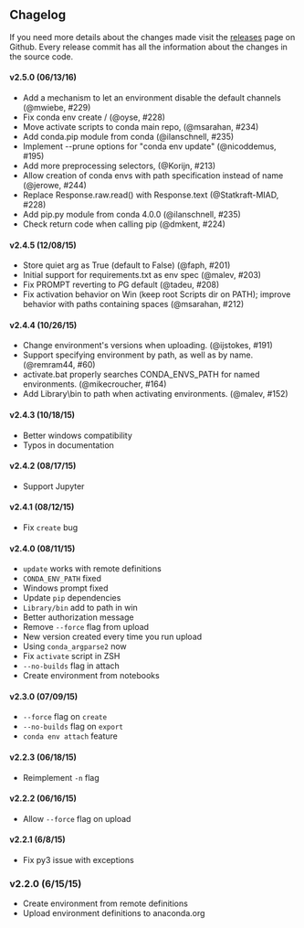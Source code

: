 ## Chagelog

If you need more details about the changes made visit the
[releases](https://github.com/conda/conda-env/releases) page
on Github. Every release commit has all the information about
the changes in the source code.

#### v2.5.0 (06/13/16)

- Add a mechanism to let an environment disable the default channels (@mwiebe, #229)
- Fix conda env create <username>/<env name> (@oyse, #228)
- Move activate scripts to conda main repo, (@msarahan, #234)
- Add conda.pip module from conda (@ilanschnell, #235)
- Implement --prune options for "conda env update" (@nicoddemus, #195)
- Add more preprocessing selectors, (@Korijn, #213)
- Allow creation of conda envs with path specification instead of name (@jerowe, #244)
- Replace Response.raw.read() with Response.text (@Statkraft-MIAD, #228)
- Add pip.py module from conda 4.0.0 (@ilanschnell, #235)
- Check return code when calling pip (@dmkent, #224)

#### v2.4.5 (12/08/15)

- Store quiet arg as True (default to False) (@faph, #201)
- Initial support for requirements.txt as env spec (@malev, #203)
- Fix PROMPT reverting to $P$G default (@tadeu, #208)
- Fix activation behavior on Win (keep root Scripts dir on PATH); improve behavior with paths containing spaces (@msarahan, #212)

#### v2.4.4 (10/26/15)

- Change environment's versions when uploading. (@ijstokes, #191)
- Support specifying environment by path, as well as by name. (@remram44, #60)
- activate.bat properly searches CONDA_ENVS_PATH for named environments. (@mikecroucher, #164)
- Add Library\\bin to path when activating environments. (@malev, #152)

#### v2.4.3 (10/18/15)

- Better windows compatibility
- Typos in documentation

#### v2.4.2 (08/17/15)

- Support Jupyter

#### v2.4.1 (08/12/15)

- Fix `create` bug

#### v2.4.0 (08/11/15)

- `update` works with remote definitions
- `CONDA_ENV_PATH` fixed
- Windows prompt fixed
- Update `pip` dependencies
- `Library/bin` add to path in win
- Better authorization message
- Remove `--force` flag from upload
- New version created every time you run upload
- Using `conda_argparse2` now
- Fix `activate` script in ZSH
- `--no-builds` flag in attach
- Create environment from notebooks

#### v2.3.0 (07/09/15)

- `--force` flag on `create`
- `--no-builds` flag on `export`
- `conda env attach` feature

#### v2.2.3 (06/18/15)

- Reimplement `-n` flag

#### v2.2.2 (06/16/15)

- Allow `--force` flag on upload

#### v2.2.1 (6/8/15)

- Fix py3 issue with exceptions

### v2.2.0 (6/15/15)

- Create environment from remote definitions
- Upload environment definitions to anaconda.org

